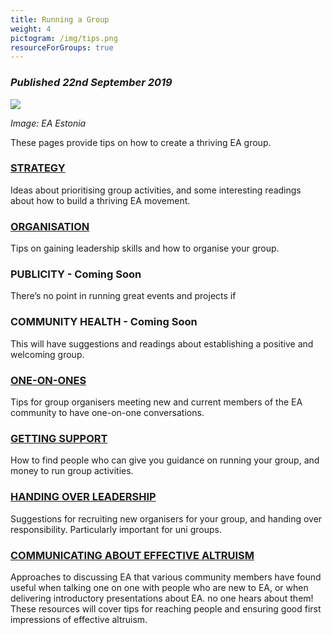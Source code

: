 ```yaml
---
title: Running a Group
weight: 4
pictogram: /img/tips.png
resourceForGroups: true
---
```

### _Published 22nd September 2019_

<p class="large_image_wrapper">
<img src="/img/tipseaestonia.jpg" />
</p>

_Image: EA Estonia_

These pages provide tips on how to create a thriving EA group.
### [STRATEGY](/tips/strategy/)

Ideas about prioritising group activities, and some interesting readings about how to build a thriving EA movement.

### [ORGANISATION](/tips/organisation/)

Tips on gaining leadership skills and how to organise your group.

### PUBLICITY - Coming Soon
There’s no point in running great events and projects if

### COMMUNITY HEALTH - Coming Soon

This will have suggestions and readings about establishing a positive and welcoming group.

### [ONE-ON-ONES](/tips/one-on-ones/)
Tips for group organisers meeting new and current members of the EA community to have one-on-one conversations.

### [GETTING SUPPORT](/tips/support/)
How to find people who can give you guidance on running your group, and money to run group activities.

### [HANDING OVER LEADERSHIP](/tips/handover/)
Suggestions for recruiting new organisers for your group, and handing over responsibility. Particularly important for uni groups.

### [COMMUNICATING ABOUT EFFECTIVE ALTRUISM](/learn/communicate-ea)
Approaches to discussing EA that various community members have found useful when talking one on one with people who are new to EA, or when delivering introductory presentations about EA.
no one hears about them! These resources will cover tips for reaching people and ensuring good first impressions of effective altruism.
